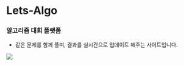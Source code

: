 # Lets-Algo

### 알고리즘 대회 플랫폼

- 같은 문제를 함께 풀며, 결과를 실시간으로 업데이트 해주는 사이트입니다.

<img src="https://user-images.githubusercontent.com/43928426/211558669-f3de101e-0505-4434-92ac-a180d5409504.png">
